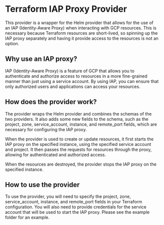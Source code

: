 # Terraform IAP Proxy Provider
This provider is a wrapper for the Helm provider that allows for the use of an IAP (Identity-Aware Proxy) when interacting with GCP resources. This is necessary because Terraform resources are short-lived, so spinning up the IAP proxy separately and having it provide access to the resources is not an option.

## Why use an IAP proxy?
IAP (Identity-Aware Proxy) is a feature of GCP that allows you to authenticate and authorize access to resources in a more fine-grained manner than just using a service account. By using IAP, you can ensure that only authorized users and applications can access your resources.

## How does the provider work?
The provider wraps the Helm provider and combines the schemas of the two providers. It also adds some new fields to the schema, such as the project, zone, service_account, instance, and remote_port fields, which are necessary for configuring the IAP proxy.

When the provider is used to create or update resources, it first starts the IAP proxy on the specified instance, using the specified service account and project. It then passes the requests for resources through the proxy, allowing for authenticated and authorized access.

When the resources are destroyed, the provider stops the IAP proxy on the specified instance.

## How to use the provider
To use the provider, you will need to specify the project, zone, service_account, instance, and remote_port fields in your Terraform configuration. You will also need to provide credentials for the service account that will be used to start the IAP proxy. Please see the example folder for an example.


